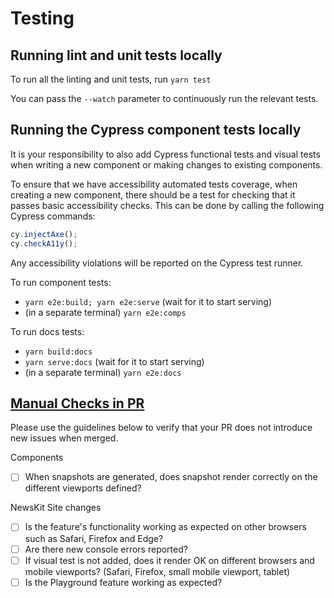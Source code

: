 # Testing

## Running lint and unit tests locally

To run all the linting and unit tests, run `yarn test`

You can pass the `--watch` parameter to continuously run the relevant tests.

## Running the Cypress component tests locally

It is your responsibility to also add Cypress functional tests and visual tests when writing a new component or making changes to existing components.

To ensure that we have accessibility automated tests coverage, when creating a new component, there should be a test for checking that it passes basic accessibility checks. This can be done by calling the following Cypress commands:

```javascript
cy.injectAxe();
cy.checkA11y();
```

Any accessibility violations will be reported on the Cypress test runner.

To run component tests:

* `yarn e2e:build; yarn e2e:serve` (wait for it to start serving)
* (in a separate terminal) `yarn e2e:comps`

To run docs tests:

* `yarn build:docs`
* `yarn serve:docs` (wait for it to start serving)
* (in a separate terminal) `yarn e2e:docs`

## [Manual Checks in PR](#manual-checks)

Please use the guidelines below to verify that your PR does not introduce new issues when merged.

Components

* [ ] When snapshots are generated, does snapshot render correctly on the different viewports defined?

NewsKit Site changes

* [ ] Is the feature's functionality working as expected on other browsers such as Safari, Firefox and Edge?
* [ ] Are there new console errors reported?
* [ ] If visual test is not added, does it render OK on different browsers and mobile viewports? (Safari, Firefox, small mobile viewport, tablet)
* [ ] Is the Playground feature working as expected?
